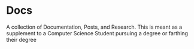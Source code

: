 # Docs
A collection of Documentation, Posts, and Research. This is meant as a supplement to a Computer Science Student pursuing a degree or farthing their degree
